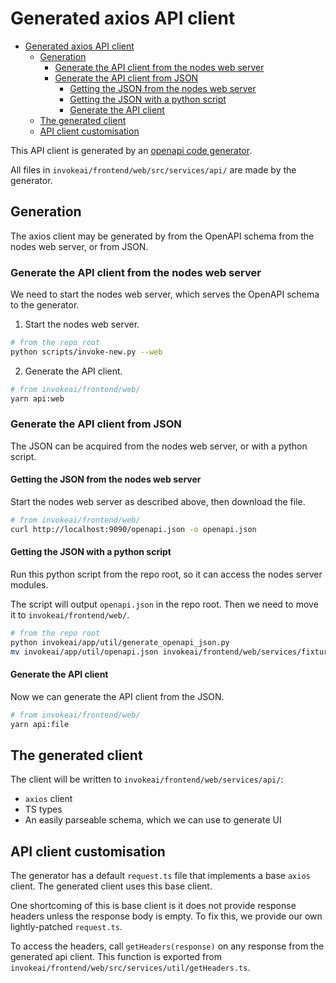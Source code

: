 # Generated axios API client

- [Generated axios API client](#generated-axios-api-client)
  - [Generation](#generation)
    - [Generate the API client from the nodes web server](#generate-the-api-client-from-the-nodes-web-server)
    - [Generate the API client from JSON](#generate-the-api-client-from-json)
      - [Getting the JSON from the nodes web server](#getting-the-json-from-the-nodes-web-server)
      - [Getting the JSON with a python script](#getting-the-json-with-a-python-script)
      - [Generate the API client](#generate-the-api-client)
  - [The generated client](#the-generated-client)
  - [API client customisation](#api-client-customisation)

This API client is generated by an [openapi code generator](https://github.com/ferdikoomen/openapi-typescript-codegen).

All files in `invokeai/frontend/web/src/services/api/` are made by the generator.

## Generation

The axios client may be generated by from the OpenAPI schema from the nodes web server, or from JSON.

### Generate the API client from the nodes web server

We need to start the nodes web server, which serves the OpenAPI schema to the generator.

1. Start the nodes web server.

```bash
# from the repo root
python scripts/invoke-new.py --web
```

2. Generate the API client.

```bash
# from invokeai/frontend/web/
yarn api:web
```

### Generate the API client from JSON

The JSON can be acquired from the nodes web server, or with a python script.

#### Getting the JSON from the nodes web server

Start the nodes web server as described above, then download the file.

```bash
# from invokeai/frontend/web/
curl http://localhost:9090/openapi.json -o openapi.json
```

#### Getting the JSON with a python script

Run this python script from the repo root, so it can access the nodes server modules.

The script will output `openapi.json` in the repo root. Then we need to move it to `invokeai/frontend/web/`.

```bash
# from the repo root
python invokeai/app/util/generate_openapi_json.py
mv invokeai/app/util/openapi.json invokeai/frontend/web/services/fixtures/
```

#### Generate the API client

Now we can generate the API client from the JSON.

```bash
# from invokeai/frontend/web/
yarn api:file
```

## The generated client

The client will be written to `invokeai/frontend/web/services/api/`:

- `axios` client
- TS types
- An easily parseable schema, which we can use to generate UI

## API client customisation

The generator has a default `request.ts` file that implements a base `axios` client. The generated client uses this base client.

One shortcoming of this is base client is it does not provide response headers unless the response body is empty. To fix this, we provide our own lightly-patched `request.ts`.

To access the headers, call `getHeaders(response)` on any response from the generated api client. This function is exported from `invokeai/frontend/web/src/services/util/getHeaders.ts`.
